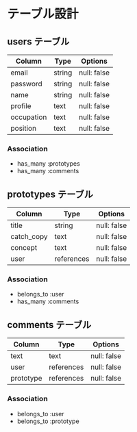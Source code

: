 # テーブル設計

## users テーブル

| Column   | Type   | Options     |
| -------- | ------ | ----------- |
| email     | string | null: false |
| password    | string | null: false |
| name | string | null: false |
| profile    | text | null: false |
| occupation | text | null: false |
| position | text | null: false |

### Association

- has_many :prototypes
- has_many :comments

## prototypes テーブル

| Column   | Type   | Options     |
| -------- | ------ | ----------- |
| title     | string | null: false |
| catch_copy    | text | null: false |
| concept | text | null: false |
| user | references | null: false |

### Association

- belongs_to :user
- has_many :comments

## comments テーブル

| Column   | Type   | Options     |
| -------- | ------ | ----------- |
| text     | text | null: false |
| user    | references | null: false |
| prototype | references | null: false |

### Association

- belongs_to :user
- belongs_to :prototype